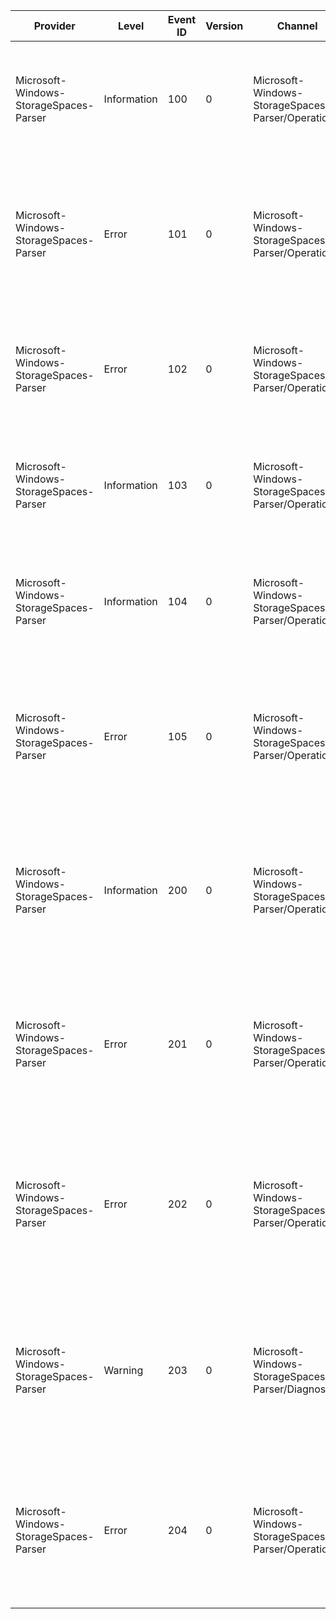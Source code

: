 Provider                                |  Level        |  Event ID  |  Version  |  Channel                                             |  Task  |  Opcode  |  Keyword  |  Message
----------------------------------------|---------------|------------|-----------|------------------------------------------------------|--------|----------|-----------|-----------------------------------------------------------------------------------------------------------------------
Microsoft-Windows-StorageSpaces-Parser  |  Information  |  100       |  0        |  Microsoft-Windows-StorageSpaces-Parser/Operational  |        |          |           |  Space attached. Pool {PoolId}; Space {SpaceId}; Return Code: {Status}
Microsoft-Windows-StorageSpaces-Parser  |  Error        |  101       |  0        |  Microsoft-Windows-StorageSpaces-Parser/Operational  |        |          |           |  Space attach Failed. Pool {PoolId}; Space {SpaceId}; Function:{Function}; Line:{Line}; Return Code: {Status}
Microsoft-Windows-StorageSpaces-Parser  |  Error        |  102       |  0        |  Microsoft-Windows-StorageSpaces-Parser/Operational  |        |          |           |  Space paused. Pool {PoolId}; Space {SpaceId}; Return Code: {Status}
Microsoft-Windows-StorageSpaces-Parser  |  Information  |  103       |  0        |  Microsoft-Windows-StorageSpaces-Parser/Operational  |        |          |           |  Space resumed. Pool {PoolId}; Space {SpaceId}; Return Code: {Status}
Microsoft-Windows-StorageSpaces-Parser  |  Information  |  104       |  0        |  Microsoft-Windows-StorageSpaces-Parser/Operational  |        |          |           |  Space detached. Pool {PoolId}; Space {SpaceId}; Return Code: {Status}
Microsoft-Windows-StorageSpaces-Parser  |  Error        |  105       |  0        |  Microsoft-Windows-StorageSpaces-Parser/Operational  |        |          |           |  Space resume Failed. Pool {PoolId}; Space {SpaceId}; Function:{Function}; Line:{Line}; Return Code: {Status}
Microsoft-Windows-StorageSpaces-Parser  |  Information  |  200       |  0        |  Microsoft-Windows-StorageSpaces-Parser/Operational  |        |          |           |  Operation {Operation} Pool {PoolId}; Space {SpaceId}; Function:{Function}; Line:{Line}; Return Code: {Status}
Microsoft-Windows-StorageSpaces-Parser  |  Error        |  201       |  0        |  Microsoft-Windows-StorageSpaces-Parser/Operational  |        |          |           |  Operation {Operation} failed. Pool {PoolId}; Space {SpaceId}; Function:{Function}; Line:{Line}; Return Code: {Status}
Microsoft-Windows-StorageSpaces-Parser  |  Error        |  202       |  0        |  Microsoft-Windows-StorageSpaces-Parser/Operational  |        |          |           |  Command {Cdb} for Pool {PoolId} Space {SpaceId} failed. Function:{Function}; Line:{Line}; Return Code: {Status}
Microsoft-Windows-StorageSpaces-Parser  |  Warning      |  203       |  0        |  Microsoft-Windows-StorageSpaces-Parser/Diagnostic   |        |          |           |  Command {Cdb} for Pool {PoolId} Space {SpaceId} failed. Function:{Function}; Line:{Line}; Return Code: {Status}
Microsoft-Windows-StorageSpaces-Parser  |  Error        |  204       |  0        |  Microsoft-Windows-StorageSpaces-Parser/Operational  |        |          |           |  Space attach Failed. Pool {PoolId}; Space {SpaceId}; Function:{Function}; Line:{Line}; Return Code: {Status}